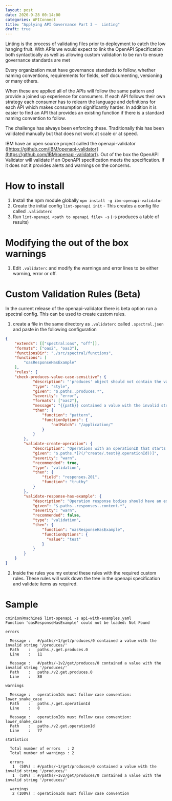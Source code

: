 ```yaml
---
layout: post
date: 2020-9-28 00:14:00
categories: APIConnect
title: "Applying API Governance Part 3 –  Linting"
draft: true
---
```


Linting is the process of validating files prior to deployment to catch the low hanging fruit. With APIs we would expect to link the OpenAPI Specification both syntactically as well as allowing custom validation to be run to ensure governance standards are met

<!--more-->

Every organization must have governance standards to follow, whether naming conventions, requirements for fields, self documenting, versioning or many others.

When these are applied all of the APIs will follow the same pattern and provide a joined up experience for consumers. If each API follows their own strategy each consumer has to relearn the language and definitions for each API which makes consumption significantly harder. In addition it is easier to find an API that provides an existing function if there is a standard naming convention to follow.

The challenge has always been enforcing these.  Traditionally this has been validated manually but that does not work at scale or at speed.

IBM have an open source project called the openapi-validator ([https://github.com/IBM/openapi-validator](https://github.com/IBM/openapi-validator)). Out of the box the OpenAPI Validator will validate if an OpenAPI specification meets the specification. If it does not it provides alerts and warnings on the concerns.

# How to install

1. Install the npm module globally `npm install -g ibm-openapi-validator`
2. Create the initial config `lint-openapi init` - This creates a config file called `.validaterc`
3. Run `lint-openapi <path to openapi file> -s` (-s produces a table of results)

# Modifying the out of the box warnings

1. Edit `.validaterc` and modify the warnings and error lines to be either warning, error or off.

# Custom Validation Rules (Beta)
In the current release of the openapi-validator there is beta option run a spectral config. This can be used to create custom rules.
1. create a file in the same directory as `.validaterc` called `.spectral.json` and paste in the following configuration
```json
{
	"extends": [["spectral:oas", "off"]],
	"formats": ["oas2", "oas3"],
	"functionsDir": "./src/spectral/functions",
	"functions": [
		"oasResponseHasExample"
	],
	"rules": {
    "check-produces-value-case-sensitive": {
			"description": "'produces' object should not contain the value 'application'",
			"type": "style",
			"given": "$.paths..produces.*",
			"severity": "error",
			"formats": ["oas2"],
			"message": "{{path}} contained a value with the invalid string '/produces/'",
			"then": {
				"function": "pattern",
				"functionOptions": {
					"notMatch": "/application/"
				}
			}
		},
		"validate-create-operation": {
			"description": "Operations with an operationID that starts with 'create' must have a valid 201 response.",
			"given": "$.paths.*[?(/^create/.test(@.operationId))]",
			"severity": "warn",
			"recommended": true,
			"type": "validation",
			"then": {
				"field": "responses.201",
				"function": "truthy"
			}
		},
		"validate-response-has-example": {
			"description": "Operation response bodies should have an example.",
			"given": "$.paths..responses..content.*",
			"severity": "warn",
			"recommended": false,
			"type": "validation",
			"then": {
				"function": "oasResponseHasExample",
				"functionOptions": {
				  "value": "test"
				}
			}
		}
	}
}
```
2. Inside the rules you my extend these rules with the required custom rules. These rules will walk down the tree in the openapi specification and validate items as required.

# Sample

```
cminion@machine$ lint-openapi -s api-with-examples.yaml
Function 'oasResponseHasExample' could not be loaded: Not Found

errors

  Message :   #/paths/~1/get/produces/0 contained a value with the invalid string '/produces/'
  Path    :   paths./.get.produces.0
  Line    :   11

  Message :   #/paths/~1v2/get/produces/0 contained a value with the invalid string '/produces/'
  Path    :   paths./v2.get.produces.0
  Line    :   80

warnings

  Message :   operationIds must follow case convention: lower_snake_case
  Path    :   paths./.get.operationId
  Line    :   8

  Message :   operationIds must follow case convention: lower_snake_case
  Path    :   paths./v2.get.operationId
  Line    :   77

statistics

  Total number of errors   : 2
  Total number of warnings : 2

  errors
   1  (50%) : #/paths/~1/get/produces/0 contained a value with the invalid string '/produces/'
   1  (50%) : #/paths/~1v2/get/produces/0 contained a value with the invalid string '/produces/'

  warnings
   2 (100%) : operationIds must follow case convention
```
